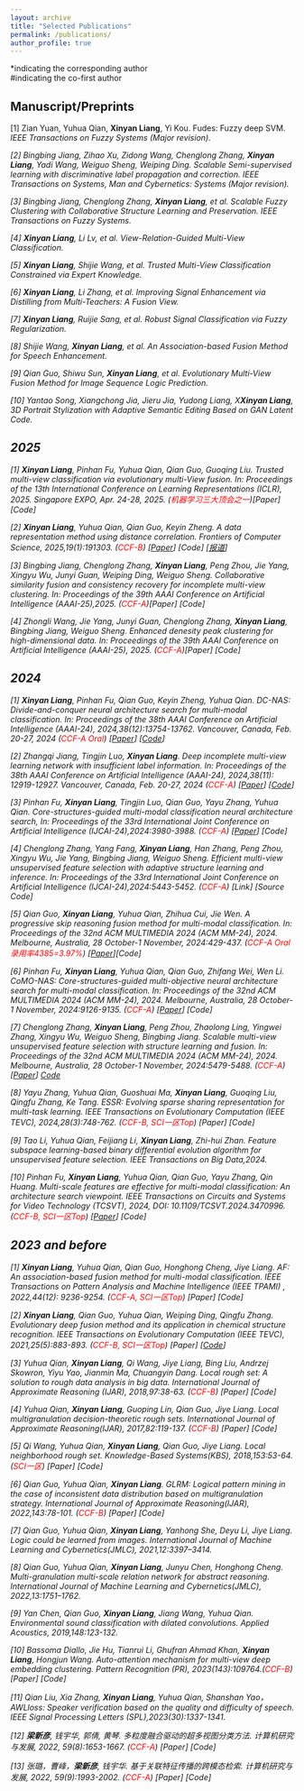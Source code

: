 ```yaml
---
layout: archive
title: "Selected Publications"
permalink: /publications/
author_profile: true
---
```

*indicating the corresponding author \
#indicating the co-first author
## Manuscript/Preprints
[1] Zian Yuan, Yuhua Qian, **Xinyan Liang**, Yi Kou. Fudes: Fuzzy deep SVM. <i>IEEE Transactions on Fuzzy Systems<i>  (Major revision).

[2] Bingbing Jiang, Zihao Xu, Zidong Wang, Chenglong Zhang, **Xinyan Liang**, Yadi Wang, Weiguo Sheng, Weiping Ding. Scalable Semi-supervised learning with discriminative label propagation and correction. <i>IEEE Transactions on Systems, Man and Cybernetics: Systems<i> (Major revision).

[3] Bingbing Jiang, Chenglong Zhang, **Xinyan Liang**, et al. Scalable Fuzzy Clustering with Collaborative Structure Learning and Preservation. <i>IEEE Transactions on Fuzzy Systems<i>.

[4] **Xinyan Liang**, Li Lv, et al. View-Relation-Guided Multi-View Classification.

[5] **Xinyan Liang**, Shijie Wang, et al. Trusted Multi-View Classification Constrained via Expert Knowledge.

[6] **Xinyan Liang**, Li Zhang, et al. Improving Signal Enhancement via Distilling from Multi-Teachers: A Fusion View.

[7] **Xinyan Liang**, Ruijie Sang, et al. Robust Signal Classification via Fuzzy Regularization.

[8] Shijie Wang, **Xinyan Liang**, et al. An Association-based Fusion Method for Speech Enhancement.

[9] Qian Guo, Shiwu Sun, **Xinyan Liang**, et al. Evolutionary Multi-View Fusion Method for Image Sequence Logic Prediction.

[10] Yantao Song, Xiangchong Jia, Jieru Jia, Yudong Liang, X**Xinyan Liang**, 3D Portrait Stylization with Adaptive Semantic Editing Based on GAN Latent Code.

## 2025
[1] **Xinyan Liang**, Pinhan Fu, Yuhua Qian, Qian Guo, Guoqing Liu. Trusted multi-view classification via evolutionary multi-View fusion. <i> In: Proceedings of the 13th International Conference on Learning Representations (ICLR)<i>, 2025. Singapore EXPO, Apr. 24-28, 2025. (<span style="color: #FF0000">机器学习三大顶会之一</span>)[Paper] [Code] 

[2] **Xinyan Liang**, Yuhua Qian, Qian Guo, Keyin Zheng. A data representation method using distance correlation. <i>Frontiers of Computer Science<i>, 2025,19(1):191303.  (<span style="color: #FF0000">CCF-B</span>) [[Paper](https://link.springer.com/article/10.1007/s11704-023-3396-y)] [Code] [[报道](https://mp.weixin.qq.com/s/HiqS7_RT0kZew0P2f2iL2A)]

[3] Bingbing Jiang, Chenglong Zhang, **Xinyan Liang**, Peng Zhou, Jie Yang, Xingyu Wu, Junyi Guan, Weiping Ding, Weiguo Sheng. Collaborative similarity fusion and consistency recovery for incomplete multi-view clustering. In: <i>Proceedings of the 39th AAAI Conference on Artificial Intelligence (AAAI-25)<i>,2025. (<span style="color: #FF0000">CCF-A</span>)[Paper] [Code] 

[4] Zhongli Wang, Jie Yang, Junyi Guan, Chenglong Zhang, **Xinyan Liang**, Bingbing Jiang, Weiguo Sheng. Enhanced denesity peak clustering for high-dimensional data. In: <i>Proceedings of the 39th AAAI Conference on Artificial Intelligence (AAAI-25)<i>, 2025. (<span style="color: #FF0000">CCF-A</span>)[Paper] [Code] 

## 2024
[1] **Xinyan Liang**, Pinhan Fu, Qian Guo, Keyin Zheng, Yuhua Qian. DC-NAS: Divide-and-conquer neural architecture search for multi-modal classification. In: <i>Proceedings of the 38th AAAI Conference on Artificial Intelligence (AAAI-24)<i>, 2024,38(12):13754-13762. Vancouver, Canada, Feb. 20-27, 2024 (<span style="color: #FF0000">CCF-A Oral</span>) [[Paper](https://doi.org/10.1609/aaai.v38i12.29281)] [[Code](https://github.com/fupinhan123/AAAI_DC-NAS)]

[2] Zhangqi Jiang, Tingjin Luo, **Xinyan Liang**. Deep incomplete multi-view learning network with insufficient label information. In: <i>Proceedings of the 38th AAAI Conference on Artificial Intelligence (AAAI-24)<i>, 2024,38(11): 12919-12927. Vancouver, Canada, Feb. 20-27, 2024 (<span style="color: #FF0000">CCF-A</span>) [[Paper](https://ojs.aaai.org/index.php/AAAI/article/view/29189)] [[Code](https://github.com/ZhangqiJiang07/code\_DIMvLN)]

[3] Pinhan Fu, **Xinyan Liang**, Tingjin Luo, Qian Guo, Yayu Zhang, Yuhua Qian. Core-structures-guided multi-modal classification neural architecture search,  In: <i>Proceedings of the 33rd International Joint Conference on Artificial Intelligence (IJCAI-24)<i>,2024:3980-3988. (<span style="color: #FF0000">CCF-A</span>) [[Paper](https://www.ijcai.org/proceedings/2024/0440.pdf)] [Code] 

[4] Chenglong Zhang, Yang Fang, **Xinyan Liang**, Han Zhang, Peng Zhou, Xingyu Wu, Jie Yang, Bingbing Jiang, Weiguo Sheng. Efficient multi-view unsupervised feature selection with adaptive structure learning and inference. In: <i>Proceedings of the 33rd International Joint Conference on Artificial Intelligence (IJCAI-24)<i>,2024:5443-5452. (<span style="color: #FF0000">CCF-A</span>) [Link] [Source Code] 

[5] Qian Guo, **Xinyan Liang**, Yuhua Qian, Zhihua Cui, Jie Wen. A progressive skip reasoning fusion method for multi-modal classification. In: <i>Proceedings of the 32nd ACM MULTIMEDIA 2024 (ACM MM-24)<i>, 2024. Melbourne, Australia, 28 October-1 November, 2024:429-437. (<span style="color: #FF0000">CCF-A Oral 录用率4385=3.97%</span>) [[Paper](https://dl.acm.org/doi/10.1145/3664647.3681437)][Code] 

[6] Pinhan Fu, **Xinyan Liang**, Yuhua Qian, Qian Guo, Zhifang Wei, Wen Li. CoMO-NAS: Core-structures-guided multi-objective neural architecture search for multi-modal classification. In: <i>Proceedings of the 32nd ACM MULTIMEDIA 2024 (ACM MM-24)<i>, 2024. Melbourne, Australia, 28 October-1 November, 2024:9126-9135. (<span style="color: #FF0000">CCF-A</span>) [[Paper](https://dl.acm.org/doi/10.1145/3664647.3681351)] [Code] 

[7] Chenglong Zhang, **Xinyan Liang**, Peng Zhou, Zhaolong Ling, Yingwei Zhang, Xingyu Wu, Weiguo Sheng, Bingbing Jiang. Scalable multi-view unsupervised feature selection with structure learning and fusion. In: <i>Proceedings of the 32nd ACM MULTIMEDIA 2024 (ACM MM-24)<i>, 2024. Melbourne, Australia, 28 October-1 November, 2024:5479-5488.  (<span style="color: #FF0000">CCF-A</span>) [[Paper](https://maestro.acm.org/trk/clickp?ref=z16l2snue3_2-316ea_0x33ae25x03444&doi=3664647.3681223)] [Code](https://github.com/fupinhan123/CSG-NAS)

[8] Yayu Zhang, Yuhua Qian, Guoshuai Ma, **Xinyan Liang**, Guoqing Liu, Qingfu Zhang, Ke Tang. ESSR: Evolving sparse sharing representation for multi-task learning. <i>IEEE Transactions on Evolutionary Computation (IEEE TEVC)<i>, 2024,28(3):748-762.  (<span style="color: #FF0000">CCF-B, SCI一区Top</span>) [Paper] [Code] 

[9] Tao Li, Yuhua Qian, Feijiang Li, **Xinyan Liang**, Zhi-hui Zhan. Feature subspace learning-based binary differential evolution algorithm for unsupervised feature selection. IEEE Transactions on Big Data,2024.

[10] Pinhan Fu, **Xinyan Liang**, Yuhua Qian, Qian Guo, Yayu Zhang, Qin Huang. Multi-scale features are effective for multi-modal classification: An architecture search viewpoint. <i>IEEE Transactions on Circuits and Systems for Video Technology (TCSVT)<i>, 2024, DOI: 10.1109/TCSVT.2024.3470996.  (<span style="color: #FF0000">CCF-B, SCI一区Top</span>) [[Paper](https://ieeexplore.ieee.org/document/10700772)] [Code] 


## 2023 and before
[1] **Xinyan Liang**, Yuhua Qian, Qian Guo, Honghong Cheng, Jiye Liang. AF: An association-based fusion method for multi-modal classification. <i>IEEE Transactions on Pattern Analysis and Machine Intelligence (IEEE TPAMI)<i> , 2022,44(12): 9236-9254.  (<span style="color: #FF0000">CCF-A, SCI一区Top</span>) [Paper] [Code] 

[2] **Xinyan Liang**, Qian Guo, Yuhua Qian, Weiping Ding, Qingfu Zhang. Evolutionary deep fusion method and its application in chemical structure recognition. <i>IEEE Transactions on Evolutionary Computation (IEEE TEVC)<i>, 2021,25(5):883-893.  (<span style="color: #FF0000">CCF-B, SCI一区Top</span>) [Paper] [[Code](https://github.com/xinyanliang/EDFv0.1)]

[3] Yuhua Qian, **Xinyan Liang**, Qi Wang, Jiye Liang, Bing Liu, Andrzej Skowron, Yiyu Yao, Jianmin Ma, Chuangyin Dang. Local rough set: A solution to rough data analysis in big data. <i>International Journal of Approximate Reasoning (IJAR)<i>, 2018,97:38-63. (<span style="color: #FF0000">CCF-B</span>) [Paper] [Code] 

[4] Yuhua Qian, **Xinyan Liang**, Guoping Lin, Qian Guo, Jiye Liang. Local multigranulation decision-theoretic rough sets. <i>International Journal of Approximate Reasoning(IJAR)<i>, 2017,82:119-137. (<span style="color: #FF0000">CCF-B</span>) [Paper] [Code] 

[5] Qi Wang, Yuhua Qian, **Xinyan Liang**, Qian Guo, Jiye Liang. Local neighborhood rough set. <i>Knowledge-Based Systems(KBS)<i>, 2018,153:53-64. (<span style="color: #FF0000">SCI一区</span>) [Paper] [Code] 

[6] Qian Guo, Yuhua Qian, **Xinyan Liang**. GLRM: Logical pattern mining in the case of inconsistent data distribution based on multigranulation strategy. <i>International Journal of Approximate Reasoning(IJAR)<i>, 2022,143:78-101. (<span style="color: #FF0000">CCF-B</span>) [Paper] [Code] 

[7] Qian Guo, Yuhua Qian, **Xinyan Liang**, Yanhong She, Deyu Li, Jiye Liang. Logic could be learned from images. <i>International Journal of Machine Learning and Cybernetics(JMLC)<i>, 2021,12:3397–3414. 

[8] Qian Guo, Yuhua Qian, **Xinyan Liang**, Junyu Chen, Honghong Cheng. Multi-granulation multi-scale relation network for abstract reasoning. <i>International Journal of Machine Learning and Cybernetics(JMLC)<i>, 2022,13:1751–1762. 

[9] Yan Chen, Qian Guo, **Xinyan Liang**, Jiang Wang, Yuhua Qian. Environmental sound classification with dilated convolutions. <i>Applied Acoustics<i>, 2019,148:123-132.

[10] Bassoma Diallo, Jie Hu, Tianrui Li, Ghufran Ahmad Khan, **Xinyan Liang**, Hongjun Wang. Auto-attention mechanism for multi-view deep embedding clustering. <i>Pattern Recognition (PR)<i>, 2023(143):109764.(<span style="color: #FF0000">CCF-B</span>) [Paper] [Code] 

[11] Qian Liu, Xia Zhang, **Xinyan Liang**, Yuhua Qian, Shanshan Yao，AWLloss: Speaker verification based on the quality and difficulty of speech. <i>IEEE Signal Processing Letters (SPL)<i>,2023(30):1337-1341.

[12] **梁新彦**, 钱宇华, 郭倩, 黄琴. 多粒度融合驱动的超多视图分类方法. <i>计算机研究与发展<i>, 2022, 59(8):1653-1667. (<span style="color: #FF0000">CCF-A</span>) [Paper] [Code] 

[13] 张璐，曹峰，**梁新彦**, 钱宇华. 基于关联特征传播的跨模态检索. <i>计算机研究与发展<i>, 2022, 59(9):1993-2002. (<span style="color: #FF0000">CCF-A</span>) [Paper] [Code] 

<!--
 2024, 38(14): 15258-15266.
-->

